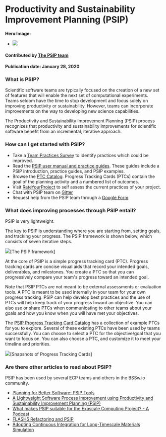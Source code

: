# Productivity and Sustainability Improvement Planning (PSIP)

**Hero Image:**

 - <img src='../../images/Blog_0120_PSIP4.png' />

#### Contributed by [The PSIP team]()
#### Publication date: January 28, 2020


### What is PSIP?

Scientific software teams are typically focused on the creation of a new set of features that will enable the next set of computational experiments. Teams seldom have the time to stop development and focus solely on improving productivity or sustainability. However, teams can incorporate improvements on the way to developing new science capabilities.

The Productivity and Sustainability Improvement Planning (PSIP) process recognizes that productivity and sustainability improvements for scientific software benefit from an incremental, iterative approach.

### How can I get started with PSIP?

- Take a [Team Practices Survey](https://bssw-psip.github.io/ptc-catalog/pages/survey.html) to identify practices which could be improved.
- Read the [PSIP user manual and practice guides](https://bssw-psip.github.io/practice-guides/). These guides include a PSIP introduction, practice guides, and PSIP examples.
- Browse the [PTC Catalog](https://bssw-psip.github.io/ptc-catalog/catalog). Progress Tracking Cards (PTCs) contain the goal of the planning activity and a numbered list of outcomes.
- Visit [RateYourProject](https://rateyourproject.org) to self assess the current practices of your project.
- Chat with PSIP team on  [Gitter](https://gitter.im/bssw-psip/community)
- Request help from the PSIP team through a [Google Form](https://docs.google.com/forms/d/e/1FAIpQLSdcQxb158piJeBqELZmJFkJTOFx71WBNBChtec5f21kyvPiCg/viewform)


### What does improving processes through PSIP entail?

PSIP is very lightweight.

The key to PSIP is understanding where you are starting from, setting goals, and tracking your progress. The PSIP framework is shown below, which consists of seven iterative steps.

<img src='../../images/Blog_0128_PSIP_Framework.png' class='page lightbox'/>[The PSIP framework]

At the core of PSIP is a simple progress tracking card (PTC). Progress tracking cards are concise visual aids that record your intended goals, deliverables, and milestones. You create a PTC so that you can progressively compare your team's progress toward an intended goal.

Note that PSIP PTCs are not meant to be external assessments or evaluation tools. A PTC is meant to be used internally in your team for your own progress tracking. PSIP can help develop best practices and the use of PTCs will help keep track of your progress toward an objective. You can also use or share PTCs when communicating to other teams about your goals and how you know when you will have met your objectives.

The [PSIP Progress Tracking Card Catalog](https://bssw-psip.github.io/ptc-catalog/catalog) has a collection of example PTCs for you to explore. Several of these existing PTCs have been used by teams successfully. You can choose to select a PTC for the objective/goal that you want to focus on. You can also choose a PTC, and customize it to meet your timeline and priorities.

<img src='../../images/Blog_0120_PTCCards.png' class='page lightbox'/>[Snapshots of Progress Tracking Cards]


### Are there other articles to read about PSIP?

PSIP has been used by several ECP teams and others in the BSSw.io community.

- [Planning for Better Software: PSIP Tools](https://bssw.io/items/planning-for-better-software-psip-tools)
- [A Lightweight Software Process Improvement using Productivity and Sustainability Improvement Planning (PSIP)](https://bssw.io/items/lightweight-software-process-improvement-using-productivity-and-sustainability-improvement-planning-psip)
- [What makes PSIP suitable for the Exascale Computing Project? - A Podcast](https://bssw.io/items/what-makes-psip-suitable-for-the-exascale-computing-project)
- [FLASH5 Refactoring and PSIP](https://bssw.io/blog_posts/flash5-refactoring-and-psip)
- [Adopting Continuous Integration for Long-Timescale Materials Simulation](https://bssw.io/blog_posts/adopting-continuous-integration-for-long-timescale-materials-simulation)


<!---
Publish: yes
Track: how to
Pinned: no
RSS update: 2020-01-28
Topics: software process improvement
Alias: psip
--->
